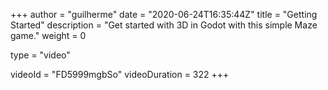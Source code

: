+++
author = "guilherme"
date = "2020-06-24T16:35:44Z"
title = "Getting Started"
description = "Get started with 3D in Godot with this simple Maze game."
weight = 0

type = "video"

videoId = "FD5999mgbSo"
videoDuration = 322
+++

